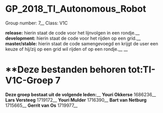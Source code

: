 # GP_2018_TI_Autonomous_Robot
 Group number: 7__
 Class: V1C

 **release:** hierin staat de code voor het lijnvolgen in een rondje.__
 **development:** hierin staat de code voor het rijden op een grid.__
 **master/stable:** hierin staat de code samengevoegd en krijgt de user een keuze of hij/zij op een grid wil rijden of op een rondje.__
 __
# **Deze bestanden behoren tot:**TI-V1C-Groep 7**
 **Deze groep bestaat uit de volgende leden:**__
**Youri Okkerse**	1686236__
**Lars Versteeg**		1719172__
**Youri Mulder**		1716390__
**Bart van Netburg**	1715665__
**Gerrit van Os**	1719977__
